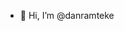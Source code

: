 - 👋 Hi, I’m @danramteke


<!---
danramteke/danramteke is a ✨ special ✨ repository because its `README.md` (this file) appears on your GitHub profile.
You can click the Preview link to take a look at your changes.
--->
